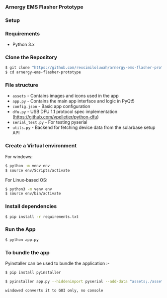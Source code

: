 ### Arnergy EMS Flasher Prototype

### Setup
### Requirements 
- Python 3.x 

### Clone the Repository 
```bash
$ git clone "https://github.com/rexsimiloluwah/arnergy-ems-flasher-prototype"
$ cd arnergy-ems-flasher-prototype
```
### File structure 
- `assets` - Contains images and icons used in the app
- `app.py` - Contains the main app interface and logic in PyQt5
- `config.json` - Basic app configuration
- `dfu.py` - USB DFU 1.1 protocol spec implementation (https://github.com/vpelletier/python-dfu)
- `serial_test.py` - For testing pyserial 
- `utils.py` - Backend for fetching device data from the solarbase setup API

### Create a Virtual environment 
For windows: 
```bash
$ python -m venv env
$ source env/Scripts/activate
```
For Linux-based OS:
```bash
$ python3 -m venv env
$ source env/bin/activate
```
### Install dependencies 
```bash
$ pip install -r requirements.txt
```
### Run the App 
```bash
$ python app.py
```

### To bundle the app 
Pyinstaller can be used to bundle the application :-

```bash
$ pip install pyinstaller 
```

```bash
$ pyinstaller app.py --hiddenimport pyserial --add-data "assets;./assets" --add-data "components;./components" --add-data "utils.py;." --add-data "config.json;." --add-data "dfu.py;." --add-data "guide.html;." --onefile --name EMS_Flasher --icon arnergy-icon.ico --windowed
``` 

`windowed converts it to GUI only, no console`
